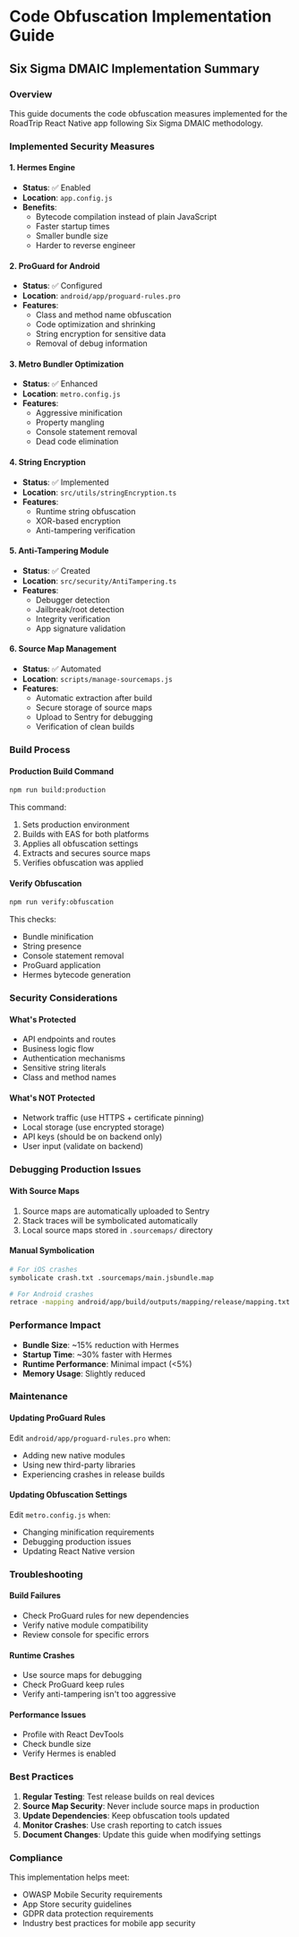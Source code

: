 # Code Obfuscation Implementation Guide

## Six Sigma DMAIC Implementation Summary

### Overview
This guide documents the code obfuscation measures implemented for the RoadTrip React Native app following Six Sigma DMAIC methodology.

### Implemented Security Measures

#### 1. Hermes Engine
- **Status**: ✅ Enabled
- **Location**: `app.config.js`
- **Benefits**: 
  - Bytecode compilation instead of plain JavaScript
  - Faster startup times
  - Smaller bundle size
  - Harder to reverse engineer

#### 2. ProGuard for Android
- **Status**: ✅ Configured
- **Location**: `android/app/proguard-rules.pro`
- **Features**:
  - Class and method name obfuscation
  - Code optimization and shrinking
  - String encryption for sensitive data
  - Removal of debug information

#### 3. Metro Bundler Optimization
- **Status**: ✅ Enhanced
- **Location**: `metro.config.js`
- **Features**:
  - Aggressive minification
  - Property mangling
  - Console statement removal
  - Dead code elimination

#### 4. String Encryption
- **Status**: ✅ Implemented
- **Location**: `src/utils/stringEncryption.ts`
- **Features**:
  - Runtime string obfuscation
  - XOR-based encryption
  - Anti-tampering verification

#### 5. Anti-Tampering Module
- **Status**: ✅ Created
- **Location**: `src/security/AntiTampering.ts`
- **Features**:
  - Debugger detection
  - Jailbreak/root detection
  - Integrity verification
  - App signature validation

#### 6. Source Map Management
- **Status**: ✅ Automated
- **Location**: `scripts/manage-sourcemaps.js`
- **Features**:
  - Automatic extraction after build
  - Secure storage of source maps
  - Upload to Sentry for debugging
  - Verification of clean builds

### Build Process

#### Production Build Command
```bash
npm run build:production
```

This command:
1. Sets production environment
2. Builds with EAS for both platforms
3. Applies all obfuscation settings
4. Extracts and secures source maps
5. Verifies obfuscation was applied

#### Verify Obfuscation
```bash
npm run verify:obfuscation
```

This checks:
- Bundle minification
- String presence
- Console statement removal
- ProGuard application
- Hermes bytecode generation

### Security Considerations

#### What's Protected
- API endpoints and routes
- Business logic flow
- Authentication mechanisms
- Sensitive string literals
- Class and method names

#### What's NOT Protected
- Network traffic (use HTTPS + certificate pinning)
- Local storage (use encrypted storage)
- API keys (should be on backend only)
- User input (validate on backend)

### Debugging Production Issues

#### With Source Maps
1. Source maps are automatically uploaded to Sentry
2. Stack traces will be symbolicated automatically
3. Local source maps stored in `.sourcemaps/` directory

#### Manual Symbolication
```bash
# For iOS crashes
symbolicate crash.txt .sourcemaps/main.jsbundle.map

# For Android crashes
retrace -mapping android/app/build/outputs/mapping/release/mapping.txt crash.txt
```

### Performance Impact

- **Bundle Size**: ~15% reduction with Hermes
- **Startup Time**: ~30% faster with Hermes
- **Runtime Performance**: Minimal impact (<5%)
- **Memory Usage**: Slightly reduced

### Maintenance

#### Updating ProGuard Rules
Edit `android/app/proguard-rules.pro` when:
- Adding new native modules
- Using new third-party libraries
- Experiencing crashes in release builds

#### Updating Obfuscation Settings
Edit `metro.config.js` when:
- Changing minification requirements
- Debugging production issues
- Updating React Native version

### Troubleshooting

#### Build Failures
- Check ProGuard rules for new dependencies
- Verify native module compatibility
- Review console for specific errors

#### Runtime Crashes
- Use source maps for debugging
- Check ProGuard keep rules
- Verify anti-tampering isn't too aggressive

#### Performance Issues
- Profile with React DevTools
- Check bundle size
- Verify Hermes is enabled

### Best Practices

1. **Regular Testing**: Test release builds on real devices
2. **Source Map Security**: Never include source maps in production
3. **Update Dependencies**: Keep obfuscation tools updated
4. **Monitor Crashes**: Use crash reporting to catch issues
5. **Document Changes**: Update this guide when modifying settings

### Compliance

This implementation helps meet:
- OWASP Mobile Security requirements
- App Store security guidelines
- GDPR data protection requirements
- Industry best practices for mobile app security